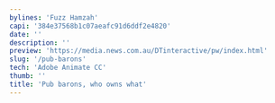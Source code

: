 ```yaml
---
bylines: 'Fuzz Hamzah'
capi: '384e37568b1c07aeafc91d6ddf2e4820'
date: ''
description: ''
preview: 'https://media.news.com.au/DTinteractive/pw/index.html'
slug: '/pub-barons'
tech: 'Adobe Animate CC'
thumb: ''
title: 'Pub barons, who owns what'
---
```

